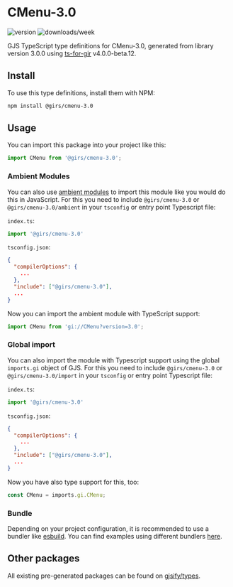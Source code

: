 
# CMenu-3.0

![version](https://img.shields.io/npm/v/@girs/cmenu-3.0)
![downloads/week](https://img.shields.io/npm/dw/@girs/cmenu-3.0)


GJS TypeScript type definitions for CMenu-3.0, generated from library version 3.0.0 using [ts-for-gir](https://github.com/gjsify/ts-for-gir) v4.0.0-beta.12.


## Install

To use this type definitions, install them with NPM:
```bash
npm install @girs/cmenu-3.0
```

## Usage

You can import this package into your project like this:
```ts
import CMenu from '@girs/cmenu-3.0';
```

### Ambient Modules

You can also use [ambient modules](https://github.com/gjsify/ts-for-gir/tree/main/packages/cli#ambient-modules) to import this module like you would do this in JavaScript.
For this you need to include `@girs/cmenu-3.0` or `@girs/cmenu-3.0/ambient` in your `tsconfig` or entry point Typescript file:

`index.ts`:
```ts
import '@girs/cmenu-3.0'
```

`tsconfig.json`:
```json
{
  "compilerOptions": {
    ...
  },
  "include": ["@girs/cmenu-3.0"],
  ...
}
```

Now you can import the ambient module with TypeScript support: 

```ts
import CMenu from 'gi://CMenu?version=3.0';
```

### Global import

You can also import the module with Typescript support using the global `imports.gi` object of GJS.
For this you need to include `@girs/cmenu-3.0` or `@girs/cmenu-3.0/import` in your `tsconfig` or entry point Typescript file:

`index.ts`:
```ts
import '@girs/cmenu-3.0'
```

`tsconfig.json`:
```json
{
  "compilerOptions": {
    ...
  },
  "include": ["@girs/cmenu-3.0"],
  ...
}
```

Now you have also type support for this, too:

```ts
const CMenu = imports.gi.CMenu;
```

### Bundle

Depending on your project configuration, it is recommended to use a bundler like [esbuild](https://esbuild.github.io/). You can find examples using different bundlers [here](https://github.com/gjsify/ts-for-gir/tree/main/examples).

## Other packages

All existing pre-generated packages can be found on [gjsify/types](https://github.com/gjsify/types).

